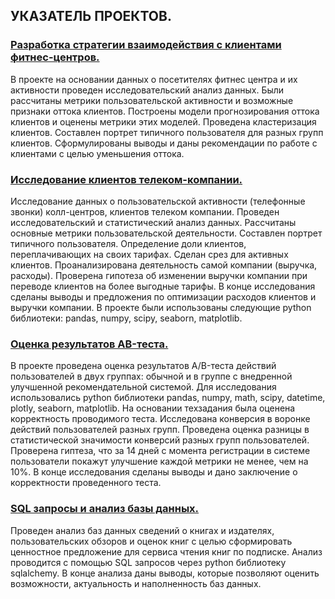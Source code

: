 ## УКАЗАТЕЛЬ ПРОЕКТОВ.

### [Разработка стратегии взаимодействия с клиентами фитнес-центров.](https://github.com/3000megabender3000/11.-Development-of-a-strategy-for-interaction-with-clients-of-fitness-centers..git)
<p>В проекте на основании данных о посетителях фитнес центра и их активности проведен исследовательский анализ данных. Были рассчитаны метрики пользовательской активности и возможные признаки оттока клиентов. Построены модели прогнозирования оттока клиентов и оценены метрики этих моделей. Проведена кластеризация клиентов. Составлен портрет типичного пользователя для разных групп клиентов. Сформулированы выводы и даны рекомендации по работе с клиентами с целью уменьшения оттока.</p>


### [Исследование клиентов телеком-компании.](https://github.com/3000megabender3000/12.-Customer-research-of-a-telecom-company..git)
<p>Исследование данных о пользовательской активности (телефонные звонки) колл-центров, клиентов телеком компании. Проведен исследовательский и статистический анализ данных. Рассчитаны основные метрики пользовательской деятельности. Составлен портрет типичного пользователя. Определение доли клиентов, переплачивающих на своих тарифах. Сделан срез для активных клиентов. Проанализирована деятельность самой компании (выручка, расходы). Проверена гипотеза об изменении выручки компании при переводе клиентов на более выгодные тарифы. В конце исследования сделаны выводы и предложения по оптимизации расходов клиентов и выручки компании. В проекте были использованы следующие python библиотеки: pandas, numpy, scipy, seaborn, matplotlib.</p>



### [Оценка результатов AB-теста.](https://github.com/3000megabender3000/13.-Evaluation-of-AB-test-results..git)
<p>В проекте проведена оценка результатов A/B-теста действий пользователей в двух группах: обычной и в группе с внедренной улучшенной рекомендательной системой. Для исследования использовались python библиотеки pandas, numpy, math, scipy, datetime, plotly, seaborn, matplotlib. На основании техзадания была оценена корректность проводимого теста. Исследована конверсия в воронке действий пользователей разных групп. Проведена оценка разницы в статистической значимости конверсий разных групп пользователей. Проверена гиптеза, что за 14 дней с момента регистрации в системе пользователи покажут улучшение каждой метрики не менее, чем на 10%. В конце исследования сделаны выводы и дано заключение о корректности проведенного теста.</p>


### [SQL запросы и анализ базы данных.](https://github.com/3000megabender3000/14.-SQL-queries-and-database-analysis..git)
<p>Проведен анализ баз данных сведений о книгах и издателях, пользовательских обзоров и оценок книг с целью сформировать ценностное предложение для сервиса чтения книг по подписке. Анализ проводится с помощью SQL запросов через python библиотеку sqlalchemy. В конце анализа даны выводы, которые позволяют оценить возможности, актуальность и наполненность баз данных.</p>

